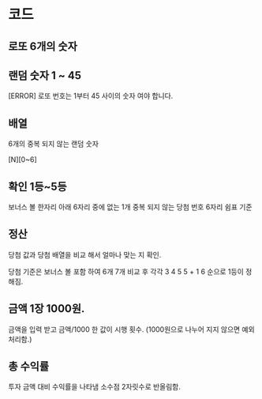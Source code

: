 # 코드

## 로또 6개의 숫자

## 랜덤 숫자 1 ~ 45

[ERROR] 로또 번호는 1부터 45 사이의 숫자 여야 합니다.

## 배열 

 6개의 중복 되지 않는 랜덤 숫자 
  
  [N][0~6]

## 확인 1등~5등

   보너스 볼 한자리 아래 6자리 중에 없는 1개 
   중복 되지 않는 당첨 번호 6자리 쉼표 기준

## 정산

   당첨 값과 당첨 배열을 비교 해서 얼마나 맞는 지 확인.

   당첨 기준은 보너스 볼 포함 하여 6개 7개 비교 후 각각 3 4 5 5 + 1 6 순으로 1등이 정해짐.

## 금액 1장 1000원.

  금액을 입력 받고 금액/1000 한 값이 시행 횟수. (1000원으로 나누어 지지 않으면 예외처리함.)

## 총 수익률 

  투자 금액 대비 수익률을 나타냄 소수점 2자릿수로 반올림함.



